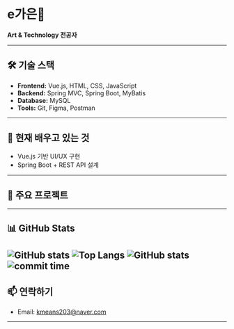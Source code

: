 # e가은👋

**Art & Technology 전공자**

---

## 🛠 기술 스택
- **Frontend:** Vue.js, HTML, CSS, JavaScript  
- **Backend:** Spring MVC, Spring Boot, MyBatis  
- **Database:** MySQL  
- **Tools:** Git, Figma, Postman  

---

## 🌱 현재 배우고 있는 것
- Vue.js 기반 UI/UX 구현  
- Spring Boot + REST API 설계  

---

## 📌 주요 프로젝트


---

## 📊 GitHub Stats
![GitHub stats](https://github-readme-stats.vercel.app/api?username=Lee-gaeun&show_icons=true&theme=radical)
![Top Langs](https://github-readme-stats.vercel.app/api/top-langs/?username=Lee-gaeun&layout=compact&theme=radical)
![GitHub stats](https://github-readme-stats.vercel.app/api?username=mingyeong0210&show_icons=true&theme=default)
![commit time](https://github-profile-summary-cards.vercel.app/api/cards/productive-time?username=mingyeong0210&theme=default&utcOffset=9)
---

## 📫 연락하기
- Email: kmeans203@naver.com


---
